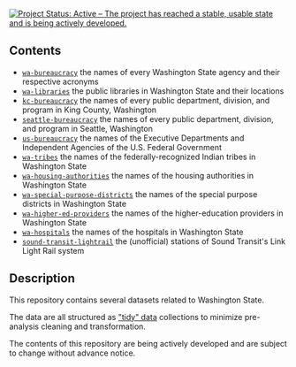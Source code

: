 
[![Project Status: Active – The project has reached a stable, usable state and is being actively developed.](http://www.repostatus.org/badges/latest/active.svg)](http://www.repostatus.org/#active)

Contents
--------

-   [`wa-bureaucracy`](https://github.com/tiernanmartin/datasets/tree/master/wa-bureaucracy) the names of every Washington State agency and their respective acronyms
-   [`wa-libraries`](https://github.com/tiernanmartin/datasets/tree/master/wa-libraries) the public libraries in Washington State and their locations
-   [`kc-bureaucracy`](https://github.com/tiernanmartin/datasets/tree/master/king-county-bureaucracy) the names of every public department, division, and program in King County, Washington
-   [`seattle-bureaucracy`](https://github.com/tiernanmartin/datasets/tree/master/seattle-bureaucracy) the names of every public department, division, and program in Seattle, Washington
-   [`us-bureaucracy`](https://github.com/tiernanmartin/datasets/tree/master/us-bureaucracy) the names of the Executive Departments and Independent Agencies of the U.S. Federal Government
-   [`wa-tribes`](https://github.com/tiernanmartin/datasets/tree/master/wa-tribes) the names of the federally-recognized Indian tribes in Washington State
-   [`wa-housing-authorities`](https://github.com/tiernanmartin/datasets/tree/master/wa-housing-authorities) the names of the housing authorities in Washington State
-   [`wa-special-purpose-districts`](https://github.com/tiernanmartin/datasets/tree/master/wa-special-purpose-districts) the names of the special purpose districts in Washington State
-   [`wa-higher-ed-providers`](https://github.com/tiernanmartin/datasets/tree/master/wa-higher-ed-providers) the names of the higher-education providers in Washington State
-   [`wa-hospitals`](https://github.com/tiernanmartin/datasets/tree/master/wa-hospitals) the names of the hospitals in Washington State
-   [`sound-transit-lightrail`](https://github.com/tiernanmartin/datasets/tree/master/sound-transit-lightrail) the (unofficial) stations of Sound Transit's Link Light Rail system

Description
-----------

This repository contains several datasets related to Washington State.

The data are all structured as ["tidy" data](http://vita.had.co.nz/papers/tidy-data.html) collections to minimize pre-analysis cleaning and transformation.

The contents of this repository are being actively developed and are subject to change without advance notice.
